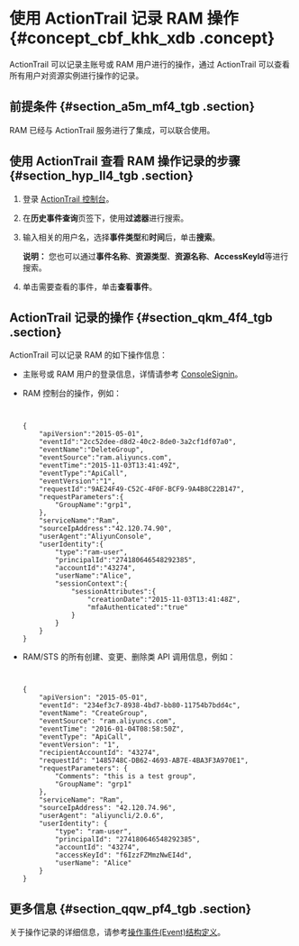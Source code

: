 # 使用 ActionTrail 记录 RAM 操作 {#concept_cbf_khk_xdb .concept}

ActionTrail 可以记录主账号或 RAM 用户进行的操作，通过 ActionTrail 可以查看所有用户对资源实例进行操作的记录。

## 前提条件 {#section_a5m_mf4_tgb .section}

RAM 已经与 ActionTrail 服务进行了集成，可以联合使用。

## 使用 ActionTrail 查看 RAM 操作记录的步骤 {#section_hyp_ll4_tgb .section}

1.  登录 [ActionTrail 控制台](https://actiontrail.console.aliyun.com)。
2.  在**历史事件查询**页签下，使用**过滤器**进行搜索。
3.  输入相关的用户名，选择**事件类型**和**时间**后，单击**搜索**。

    **说明：** 您也可以通过**事件名称**、**资源类型**、**资源名称**、**AccessKeyId**等进行搜索。

4.  单击需要查看的事件，单击**查看事件**。

## ActionTrail 记录的操作 {#section_qkm_4f4_tgb .section}

ActionTrail 可以记录 RAM 的如下操作信息：

-   主账号或 RAM 用户的登录信息，详情请参考 [ConsoleSignin](../../../../../intl.zh-CN/用户指南/操作事件(Event)样例/ConsoleSignin.md#)。
-   RAM 控制台的操作，例如：

    ```language-json
    
    
    {
        "apiVersion":"2015-05-01",
        "eventId":"2cc52dee-d8d2-40c2-8de0-3a2cf1df07a0",
        "eventName":"DeleteGroup",
        "eventSource":"ram.aliyuncs.com",
        "eventTime":"2015-11-03T13:41:49Z",
        "eventType":"ApiCall",
        "eventVersion":"1",
        "requestId":"9AE24F49-C52C-4F0F-BCF9-9A4B8C22B147",
        "requestParameters":{
            "GroupName":"grp1",
        },
        "serviceName":"Ram",
        "sourceIpAddress":"42.120.74.90",
        "userAgent":"AliyunConsole",
        "userIdentity":{
            "type":"ram-user",
            "principalId":"274180646548292385",
            "accountId":"43274",
            "userName":"Alice",
            "sessionContext":{
                "sessionAttributes":{
                    "creationDate":"2015-11-03T13:41:48Z",
                    "mfaAuthenticated":"true"
                }
            }
        }
    }
    
    ```

-   RAM/STS 的所有创建、变更、删除类 API 调用信息，例如：

    ```language-json
    
    
    {
        "apiVersion": "2015-05-01",
        "eventId": "234ef3c7-8938-4bd7-bb80-11754b7bdd4c",
        "eventName": "CreateGroup",
        "eventSource": "ram.aliyuncs.com",
        "eventTime": "2016-01-04T08:58:50Z",
        "eventType": "ApiCall",
        "eventVersion": "1",
        "recipientAccountId": "43274",
        "requestId": "1485748C-DB62-4693-AB7E-4BA3F3A970E1",
        "requestParameters": {
            "Comments": "this is a test group",
            "GroupName": "grp1"
        },
        "serviceName": "Ram",
        "sourceIpAddress": "42.120.74.96",
        "userAgent": "aliyuncli/2.0.6",
        "userIdentity": {
            "type": "ram-user",
            "principalId": "274180646548292385",
            "accountId": "43274",
            "accessKeyId": "f6IzzFZMmzNwEI4d",
            "userName": "Alice"
        }
    }
    
    ```


## 更多信息 {#section_qqw_pf4_tgb .section}

关于操作记录的详细信息，请参考[操作事件\(Event\)结构定义](../../../../../intl.zh-CN/用户指南/操作事件(Event)结构定义.md#)。

